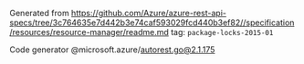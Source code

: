 Generated from https://github.com/Azure/azure-rest-api-specs/tree/3c764635e7d442b3e74caf593029fcd440b3ef82//specification/resources/resource-manager/readme.md tag: `package-locks-2015-01`

Code generator @microsoft.azure/autorest.go@2.1.175


